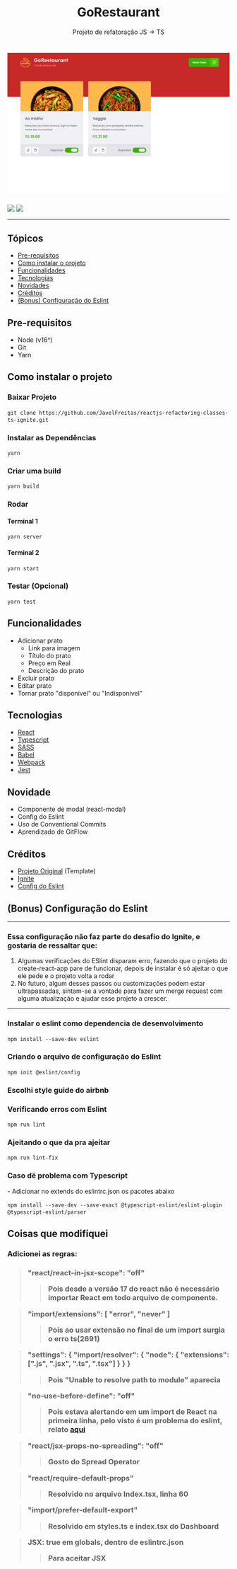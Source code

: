 
<h1 align="center">GoRestaurant</h1>
<p align="center">Projeto de refatoração JS -> TS</p>
<h1 align="center">
<img alt="Tela inicial da aplicação GoRestaurant" title="#GoRestaurant" src="https://github.com/JavelFreitas/reactjs-refactoring-classes-ts-ignite/blob/master/docs/assets/GoRestaurant.PNG" />
</h1>
<img src="https://img.shields.io/apm/l/vim-mode"/>
<img src="https://img.shields.io/npm/types/typescript?color=blue&label=language"/>
<hr>
<h2>Tópicos</h2>

* [Pre-requisitos](#pre-requisitos)
* [Como instalar o projeto](#instalar-projeto)
* [Funcionalidades](#funcionalidades)
* [Tecnologias](#tecnologias)
* [Novidades](#novidade)
* [Créditos](#creditos)
* [(Bonus) Configuração do Eslint](#eslint)

<h2 id="pre-requisitos">Pre-requisitos</h2>

* Node (v16^)
* Git
* Yarn

<h2 id="instalar-projeto">Como instalar o projeto</h2>
<h3>
Baixar Projeto 
</h3>

```
git clone https://github.com/JavelFreitas/reactjs-refactoring-classes-ts-ignite.git
```
<h3>
Instalar as Dependências 
</h3>

```
yarn
```
<h3>
Criar uma build 
</h3>

```
yarn build
```
<h3>
Rodar 
</h3>

<h4>
Terminal 1
</h4>

```
yarn server
```
<h4>
Terminal 2
</h4>

```
yarn start
```

<h3>
Testar (Opcional) 
</h3>

```
yarn test
```
<h2 id="funcionalidades">Funcionalidades</h2>

* Adicionar prato
  - Link para imagem
  - Título do prato
  - Preço em Real
  - Descrição do prato
* Excluir prato
* Editar prato
* Tornar prato "disponível" ou "Indisponível"
<h2 id="tecnologias">Tecnologias</h2>

* [React](https://pt-br.reactjs.org) 
* [Typescript](https://www.typescriptlang.org)
* [SASS](https://sass-lang.com)
* [Babel](https://babeljs.io)
* [Webpack](https://webpack.js.org)
* [Jest](https://jestjs.io/pt-BR/)

<h2 id="novidade">Novidade</h2>

* Componente de modal (react-modal)
* Config do Eslint
* Uso de Conventional Commits
* Aprendizado de GitFlow

<h2 id="creditos">Créditos</h2>

* [Projeto Original](https://github.com/rocketseat-education/ignite-template-reactjs-refactoring-classes-ts) (Template)
* [Ignite](https://rocketseat.com.br/ignite)
* [Config do Eslint](https://blog.logrocket.com/using-prettier-eslint-automate-formatting-fixing-javascript/)

<h2 id="eslint">(Bonus) Configuração do Eslint</h2>

---
<h3>Essa configuração não faz parte do desafio do Ignite, e gostaria de ressaltar que:</h3>

1. Algumas verificações do ESlint disparam erro, fazendo que o projeto do create-react-app pare de funcionar, depois de instalar é só ajeitar o que ele pede e o projeto volta a rodar
2. No futuro, algum desses passos ou customizações podem estar ultrapassadas, sintam-se a vontade para fazer um merge request com alguma atualização e ajudar esse projeto a crescer.

---
<h3>Instalar o eslint como dependencia de desenvolvimento</h3>

```
npm install --save-dev eslint
```

<!---
<h3>Instalar o prettier como dependência de desenvolvimento (Futuramente farei a integração dos dois)</h3>

```
npm install --save-dev --save-exact prettier
```
-->
<h3>Criando o arquivo de configuração do Eslint</h3>

```
npm init @eslint/config
```
<h3><strong>Escolhi style guide do airbnb</strong></h3>

<h3>Verificando erros com Eslint</h3>

```
npm run lint
```
<h3>Ajeitando o que da pra ajeitar</h3>

```
npm run lint-fix
```
<h3>Caso dê problema com Typescript</h3>
- Adicionar no extends do eslintrc.json os pacotes abaixo

```
npm install --save-dev --save-exact @typescript-eslint/eslint-plugin @typescript-eslint/parser
```

<h2>Coisas que modifiquei</h2>

<h3>Adicionei as regras:<h3>

>"react/react-in-jsx-scope": "off"
>>Pois desde a versão 17 do react não é necessário importar React em todo arquivo de componente.

>"import/extensions": [ "error", "never" ]
>>Pois ao usar extensão no final de um import surgia o erro ts(2691)

>"settings": { "import/resolver": { "node": { "extensions": [".js", ".jsx", ".ts", ".tsx"] } } }
>>Pois "Unable to resolve path to module" aparecia

> "no-use-before-define": "off"
>>Pois estava alertando em um import de React na primeira linha, pelo visto é um problema do eslint, relato [aqui](https://stackoverflow.com/questions/63818415/react-was-used-before-it-was-defined/64024916#64024916)

>"react/jsx-props-no-spreading": "off"
>>Gosto do Spread Operator

>"react/require-default-props" 
>>Resolvido no arquivo Index.tsx, linha 60

>"import/prefer-default-export" 
>>Resolvido em styles.ts e index.tsx do Dashboard

>JSX: true em globals, dentro de eslintrc.json 
>>Para aceitar JSX

